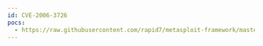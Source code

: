 ```yaml
---
id: CVE-2006-3726
pocs:
  - https://raw.githubusercontent.com/rapid7/metasploit-framework/master/modules/exploits/windows/ftp/filecopa_list_overflow.rb
---
```

